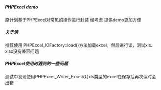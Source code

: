 ##### PHPExcel demo
原计划基于PHPExcel对常见的操作进行封装 经考虑 提供demo更加方便

##### 关于读
推荐使用 PHPExcel_IOFactory::load()方法加载excel，然后进行读，测试xls、xlsx没有兼容问题

##### PHPExcel使用时遇到的一些问题
测试中发现使用PHPExcel_Writer_Excel5对xls类型的excel在保存后再次读时会出错

